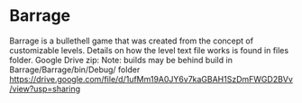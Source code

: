 # Barrage
Barrage is a bullethell game that was created from the concept of customizable levels.
Details on how the level text file works is found in files folder.
Google Drive zip:
Note: builds may be behind build in Barrage/Barrage/bin/Debug/ folder
https://drive.google.com/file/d/1ufMm19A0JY6v7kaGBAH1SzDmFWGD2BVv/view?usp=sharing
